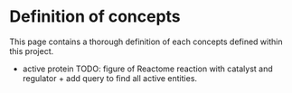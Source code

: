 # Definition of concepts
This page contains a thorough definition of each concepts defined within this project. 

* active protein 
TODO: figure of Reactome reaction with catalyst and regulator + add query to find all active entities. 





